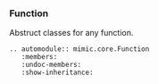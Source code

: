 ### Function
Abstruct classes for any function.
```{eval-rst}  
.. automodule:: mimic.core.Function
   :members:
   :undoc-members:
   :show-inheritance:
```